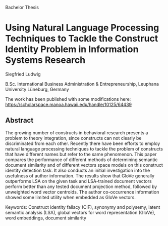 Bachelor Thesis

# Using Natural Language Processing Techniques to Tackle the Construct Identity Problem in Information Systems Research

Siegfried Ludwig

B.Sc. International Business Administration & Entrepreneurship, Leuphana University Lüneburg, Germany

The work has been published with some modifications here: https://scholarspace.manoa.hawaii.edu/handle/10125/64439

## Abstract
The growing number of constructs in behavioral research presents a problem to theory
integration, since constructs can not clearly be discriminated from each other. Recently
there have been efforts to employ natural language processing techniques to tackle the
problem of constructs that have different names but refer to the same phenomenon. This
paper compares the performance of different methods of determining semantic
document similarity and of different vectors space models on this construct identity
detection task. It also conducts an initial investigation into the usefulness of author
information. The results show that GloVe generally outperforms LSA on the given task
and LSA-trained document vectors perform better than any tested document projection
method, followed by unweighted word vector centroids. The author co-occurrence
information showed some limited utility when embedded as GloVe vectors.

Keywords: Construct identity fallacy (CIF), synonymy and polysemy, latent semantic
analysis (LSA), global vectors for word representation (GloVe), word embeddings,
document similarity
